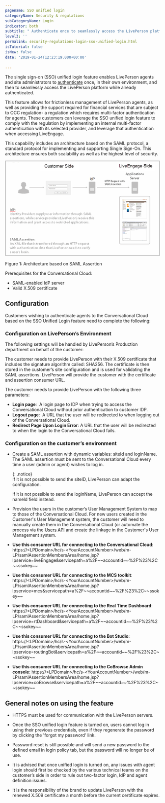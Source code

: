 ```yaml
---
pagename: SSO unified login
categoryName: Security & regulations
subCategoryName: Login
indicator: both
subtitle: " Authenticate once to seamlessly access the LivePerson platform"
level3: ''
permalink: security-regulations-login-sso-unified-login.html
isTutorial: false
isNew: false
date: '2019-01-24T12:23:19.000+00:00'

---
```

The single sign-on (SSO) unified login feature enables LivePerson agents and site administrators to [authenticate]( https://developers.liveperson.com/mobile-sdk-and-web-authentication-introduction.html) once, in their own environment, and then to seamlessly access the LivePerson platform while already authenticated.

This feature allows for frictionless management of LivePerson agents, as well as providing the support required for financial services that are subject to OCC regulation- a regulation which requires multi-factor authentication for agents. These customers can leverage the SSO unified login feature to comply with the regulation by implementing an internal multi-factor authentication with its selected provider, and leverage that authentication when accessing LiveEngage.

This capability includes an architecture based on the SAML protocol, a standard protocol for implementing and supporting Single Sign-On. This architecture ensures both scalability as well as the highest level of security.

![](/img/sso-unified-login1.png)

Figure 1: Architecture based on SAML Assertion

Prerequisites for the Conversational Cloud:

* SAML-enabled IdP server
* Valid X.509 certificate

## Configuration

Customers wishing to authenticate agents to the Conversational Cloud based on the SSO Unified Login feature need to complete the following:

### Configuration on LivePerson’s Environment

The following settings will be handled by LivePerson’s Production department on behalf of the customer:

The customer needs to provide LivePerson with their X.509 certificate that includes the signature algorithm called: SHA256. The certificate is then stored in the customer’s site configuration and is used for validating the SAML assertions. LivePerson will provide the customer with the certificate and assertion consumer URL.

The customer needs to provide LivePerson with the following three parameters:

* **Login page**:  A login page to IDP when trying to access the Conversational Cloud without prior authentication to customer IDP.
* **Logout page**:  A URL that the user will be redirected to when logging out of the Conversational Cloud.
* **Redirect Page Upon Login Error**: A URL that the user will be redirected to when the login to the Conversational Cloud fails.

### Configuration on the customer’s environment

* Create a SAML assertion with dynamic variables: siteId and loginName. The SAML assertion must be sent to the Conversational Cloud every time a user (admin or agent) wishes to log in.

  {: .notice}  
  If it is not possible to send the siteID, LivePerson can adapt the configuration.

  If it is not possible to send the loginName, LivePerson can accept the nameId field instead.

* Provision the users in the customer’s User Management System to map to those of the Conversational Cloud. For new users created in the Customer's User Management system, the customer will need to manually create them in the Conversational Cloud (or automate the process via the [Users API](https://developers.liveperson.com/administration-users-overview.html) and create the linkage in the Customer's User Management system.

* **Use this consumer URL for connecting to the Conversational Cloud**: https://&lt;LPDomain&gt;/hc/s-&lt;YourAccountNumber&gt;/web/m-LP/samlAssertionMembersArea/home.jsp?lpservice=liveEngage&servicepath=a%2F\~\~accountid\~\~%2F%23%2C\~\~ssokey\~\~

* **Use this consumer URL for connecting to the MCS toolkit**: https://&lt;LPDomain&gt;/hc/s-&lt;YourAccountNumber&gt;/web/m-LP/samlAssertionMembersArea/home.jsp?lpservice=mcs&servicepath=a%2F\~\~accountid\~\~%2F%23%2C\~\~ssokey\~\~

* **Use this consumer URL for connecting to the Real Time Dashboard**: https://&lt;LPDomain&gt;/hc/s-&lt;YourAccountNumber&gt;/web/m-LP/samlAssertionMembersArea/home.jsp?lpservice=rtDashboard&servicepath=a%2F\~\~accountid\~\~%2F%23%2C\~\~ssokey\~\~

* **Use this consumer URL for connecting to the Bot Studio**: https://&lt;LPDomain&gt;/hc/s-&lt;YourAccountNumber&gt;/web/m-LP/samlAssertionMembersArea/home.jsp?lpservice=routingBot&servicepath=a%2F\~\~accountid\~\~%2F%23%2C\~\~ssokey\~\~

* **Use this consumer URL for connecting to the CoBrowse Admin console**: https://&lt;LPDomain&gt;/hc/s-&lt;YourAccountNumber&gt;/web/m-LP/samlAssertionMembersArea/home.jsp?lpservice=coBrowse&servicepath=a%2F\~\~accountid\~\~%2F%23%2C\~\~ssokey\~\~

## General notes on using the feature

* HTTPS must be used for communication with the LivePerson servers.

* Once the SSO unified login feature is turned on, users cannot log in using their previous credentials, even if they regenerate the password by clicking the 'forgot my password' link.

* Password reset is still possible and will send a new password to the defined email in login policy tab, but the password will no longer be of use.

* It is advised that once unified login is turned on, any issues with agent login should first be checked by the various technical teams on the customer’s side in order to rule out two-factor login, IdP and agent definition issues.

* It is the responsibility of the brand to update LivePerson with the renewed X.509 certificate a month before the current certificate expires.

